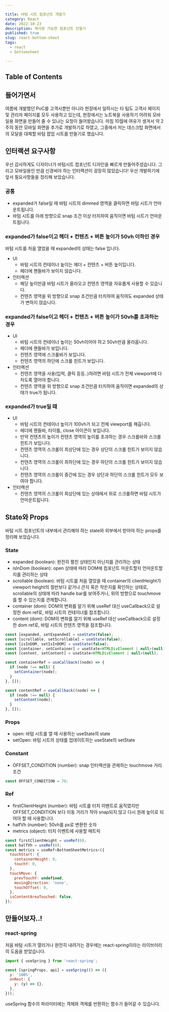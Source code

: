 ```yaml
---

title: 바텀 시트 컴포넌트 개발기
category: React
date: 2022-10-23
description: 재사용 가능한 컴포넌트 만들기
published: true
slug: react-bottom-sheet
tags: 
  - react
  - bottomsheet

---
```


## Table of Contents

## 들어가면서

여름에 개발했던 PoC를 고객사뿐만 아니라 현장에서 일하시는 타 팀도 고객사 페이지 및 관리자 페이지를 모두 사용하고 있는데, 현장에서는 노트북을 사용하기 어려워 모바일용 화면을 만들어 줄 수 있냐는 요청이 들어왔습니다. 마침 10월에 여유가 생겨서 약 2주의 동안 모바일 화면을 추가로 개발하기로 하였고, 그중에서 저는 데스크탑 화면에서의 모달을 대체할 바텀 팝업 시트를 만들기로 했습니다.

## 인터랙션 요구사항

우선 감사하게도 디자이너가 바텀시트 컴포넌트 디자인을 빠르게 만들어주셨습니다. 그리고 모바일용인 만큼 신경써야 하는 인터랙션이 굉장히 많았습니다! 우선 개발하기에 앞서 필요사항들을 정리해 보았습니다.

### 공통

- expanded가 false일 때 바텀 시트의 dimmed 영역을 클릭하면 바텀 시트가 언마운트됩니다.
- 바텀 시트를 아래 방향으로 snap 조건 이상 터치하여 움직이면 바텀 시트가 언마운트됩니다.

### expanded가 false이고 헤더 + 컨텐츠 + 버튼 높이가 50vh 이하인 경우

바텀 시트를 처음 열었을 때 expanded의 상태는 false 입니다.

- UI
  - 바텀 시트의 컨테이너 높이는 헤더 + 컨텐츠 + 버튼 높이입니다.
  - 헤더에 핸들바가 보이지 않습니다.
- 인터랙션
  - 해당 높이만큼 바텀 시트가 올라오고 컨텐츠 영역을 자유롭게 사용할 수 있습니다.
  - 컨텐츠 영역을 위 방향으로 snap 조건만큼 터치하여 움직여도 expanded 상태가 변하지 않습니다.

### expanded가 false이고 헤더 + 컨텐츠 + 버튼 높이가 50vh를 초과하는 경우

- UI
  - 바텀 시트의 컨테이너 높이는 50vh이어야 하고 50vh만큼 올라옵니다.
  - 헤더에 핸들바가 보입니다.
  - 컨텐츠 영역에 스크롤바가 보입니다.
  - 컨텐츠 영역의 하단에 스크롤 힌트가 보입니다.
- 인터랙션
  - 컨텐츠 영역을 사용(입력, 클릭 등등..)하려면 바텀 시트가 전체 viewport에 다 차도록 열어야 합니다.
  - 컨텐츠 영역을 위 방향으로 snap 조건만큼 터치하여 움직이면 expanded의 상태가 true가 됩니다.

### expanded가 true일 때

- UI
  - 바텀 시트의 컨테이너 높이가 100vh가 되고 전체 viewport를 채웁니다.
  - 헤더에 핸들바, 타이틀, close 아이콘이 보입니다.
  - 만약 컨텐츠의 높이가 컨텐츠 영역의 높이를 초과하는 경우 스크롤바와 스크롤 힌트가 보입니다.
  - 컨텐츠 영역의 스크롤이 최상단에 있는 경우 상단의 스크롤 힌트가 보이지 않습니다.
  - 컨텐츠 영역의 스크롤이 최하단에 있는 경우 하단의 스크롤 힌트가 보이지 않습니다.
  - 컨텐츠 영역의 스크롤이 중간에 있는 경우 상단과 하단의 스크롤 힌트가 모두 보여야 합니다.
- 인터랙션
  - 컨텐츠 영역의 스크롤이 회상단에 있는 상태에서 위로 스크롤하면 바텀 시트가 언마운트됩니다.

## State와 Props

바텀 시트 컴포넌트의 내부에서 관리해야 하는 state와 외부에서 받아야 하는 props를 정리해 보았습니다.

### State

- expanded (boolean): 완전히 펼친 상태인지 아닌지를 관리하는 상태
- isInDom (boolean): open 상태에 따라 DOM에 컴포넌트 마운트할지 언마운트할지를 관리하는 상태
- scrollable (boolean): 바텀 시트를 처음 열었을 때 container의 clientHeight가 viewport height의 절반보다 같거나 큰지 혹은 작은지를 확인하는 상태로, scrollable의 상태에 따라 handle bar를 보여주거나, 위의 방향으로 touchmove를 할 수 있는지를 관제합니다.
- container (dom): DOM의 변화를 알기 위해 useRef 대신 useCallback으로 설정한 dom ref로, 바텀 시트의 컨테이너를 참조합니다.
- content (dom): DOM의 변화를 알기 위해 useRef 대신 useCallback으로 설정한 dom ref로, 바텀 시트의 컨텐츠 영역을 참조합니다.

```jsx
const [expanded, setExpanded] = useState(false);
const [scrollable, setScrollable] = useState(false);
const [isInDOM, setIsInDOM] = useState(false);
const [container, setContainer] = useState<HTMLDivElement | null>(null);
const [content, setContent] = useState<HTMLDivElement | null>(null);

const containerRef = useCallback((node) => {
  if (node !== null) {
    setContainer(node);
  }
}, []);

const contentRef = useCallback((node) => {
  if (node !== null) {
    setContent(node);
  }
}, []);
```

### Props

- open: 바텀 시트를 열 때 사용하는 useState의 state
- setOpen: 바텀 시트의 상태를 업데이트하는 useState의 setState

### Constant

- OFFSET_CONDITION (number): snap 인터랙션을 관제하는 touchmove 거리 조건

```jsx
const OFFSET_CONDITION = 70;
```

### Ref

- firstClientHeight (number): 바텀 시트를 터치 이벤트로 움직였지만 OFFSET_CONDITION 보다 이동 거리가 작아 snap되지 않고 다시 원래 높이로 되어야 할 때 사용합니다.
- halfVh (number): 50vh를 px로 변환한 숫자
- metrics (object): 터치 이벤트에 사용할 매트릭

```jsx
const firstClientHeight = useRef(0);
const halfVh = useRef(0);
const metrics = useRef<BottomSheetMetrics>({
  touchStart: {
    containerHeight: 0,
    touchY: 0,
  },
  touchMove: {
    prevTouchY: undefined,
    movingDirection: 'none',
    touchOffset: 0,
  },
  isContentAreaTouched: false,
});
```

## 만들어보자..!

### react-spring

처음 바텀 시트가 열리거나 완전히 내려가는 경우에는 react-spring이라는 라이브러리의 도움을 받았습니다.

```jsx
import { useSpring } from 'react-spring';

const [springProps, api] = useSpring(() => ({
  y: '100%',
  onRest: {
    y: (y) => {},
  },
}));
```

useSpring 함수의 파라미터에는 객체와 객체를 반환하는 함수가 들어갈 수 있습니다.
